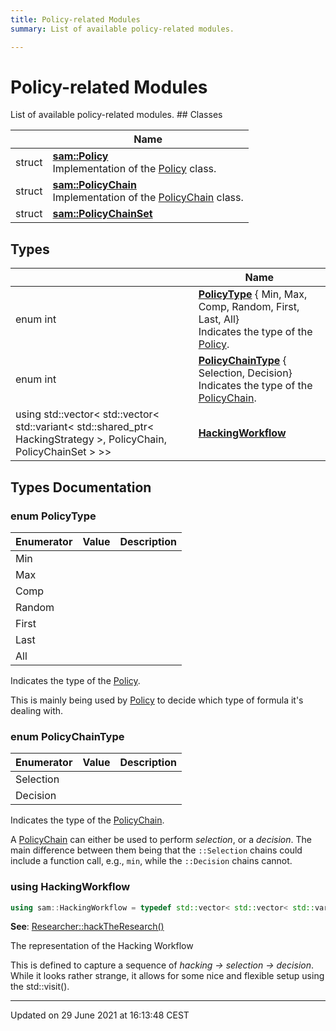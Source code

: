```yaml
---
title: Policy-related Modules
summary: List of available policy-related modules. 

---
```


# Policy-related Modules

List of available policy-related modules. ## Classes

|                | Name           |
| -------------- | -------------- |
| struct | **[sam::Policy](/doxygen/Classes/structsam_1_1_policy/)** <br>Implementation of the [Policy]() class.  |
| struct | **[sam::PolicyChain](/doxygen/Classes/structsam_1_1_policy_chain/)** <br>Implementation of the [PolicyChain]() class.  |
| struct | **[sam::PolicyChainSet](/doxygen/Classes/structsam_1_1_policy_chain_set/)**  |

## Types

|                | Name           |
| -------------- | -------------- |
| enum int | **[PolicyType](/doxygen/Modules/group___policies/#enum-policytype)** { Min, Max, Comp, Random, First, Last, All}<br>Indicates the type of the [Policy](/doxygen/Classes/structsam_1_1_policy/).  |
| enum int | **[PolicyChainType](/doxygen/Modules/group___policies/#enum-policychaintype)** { Selection, Decision}<br>Indicates the type of the [PolicyChain](/doxygen/Classes/structsam_1_1_policy_chain/).  |
| using std::vector< std::vector< std::variant< std::shared_ptr< HackingStrategy >, PolicyChain, PolicyChainSet > >> | **[HackingWorkflow](/doxygen/Modules/group___policies/#using-hackingworkflow)**  |

## Types Documentation

### enum PolicyType

| Enumerator | Value | Description |
| ---------- | ----- | ----------- |
| Min | |   |
| Max | |   |
| Comp | |   |
| Random | |   |
| First | |   |
| Last | |   |
| All | |   |



Indicates the type of the [Policy](/doxygen/Classes/structsam_1_1_policy/). 

This is mainly being used by [Policy](/doxygen/Classes/structsam_1_1_policy/) to decide which type of formula it's dealing with. 


### enum PolicyChainType

| Enumerator | Value | Description |
| ---------- | ----- | ----------- |
| Selection | |   |
| Decision | |   |



Indicates the type of the [PolicyChain](/doxygen/Classes/structsam_1_1_policy_chain/). 

A [PolicyChain](/doxygen/Classes/structsam_1_1_policy_chain/) can either be used to perform _selection_, or a _decision_. The main difference between them being that the `::Selection` chains could include a function call, e.g., `min`, while the `::Decision` chains cannot. 


### using HackingWorkflow

```cpp
using sam::HackingWorkflow = typedef std::vector< std::vector< std::variant<std::shared_ptr<HackingStrategy>, PolicyChain, PolicyChainSet> >>;
```


**See**: [Researcher::hackTheResearch()](/doxygen/Classes/classsam_1_1_researcher/#function-hacktheresearch)

The representation of the Hacking Workflow

This is defined to capture a sequence of _hacking → selection → decision_. While it looks rather strange, it allows for some nice and flexible setup using the std::visit().







-------------------------------

Updated on 29 June 2021 at 16:13:48 CEST